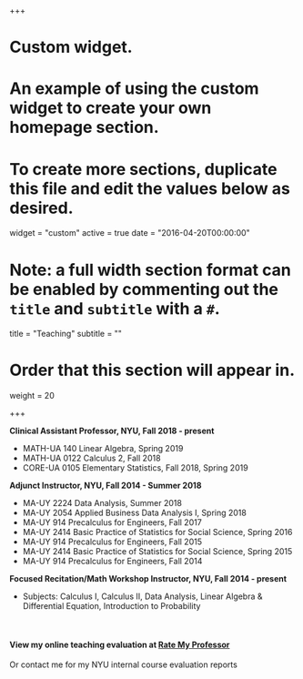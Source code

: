 +++
# Custom widget.
# An example of using the custom widget to create your own homepage section.
# To create more sections, duplicate this file and edit the values below as desired.
widget = "custom"
active = true
date = "2016-04-20T00:00:00"

# Note: a full width section format can be enabled by commenting out the `title` and `subtitle` with a `#`.
title = "Teaching"
subtitle = ""

# Order that this section will appear in.
weight = 20

+++


**Clinical Assistant Professor, NYU, Fall 2018 - present**

- MATH-UA 140 Linear Algebra, Spring 2019
- MATH-UA 0122 Calculus 2, Fall 2018
- CORE-UA 0105 Elementary Statistics, Fall 2018, Spring 2019  

**Adjunct Instructor, NYU, Fall 2014 - Summer 2018**

- MA-UY 2224 Data Analysis, Summer 2018
- MA-UY 2054 Applied Business Data Analysis I, Spring 2018
- MA-UY 914 Precalculus for Engineers, Fall 2017
- MA-UY 2414 Basic Practice of Statistics for Social Science, Spring 2016
- MA-UY 914 Precalculus for Engineers, Fall 2015
- MA-UY 2414 Basic Practice of Statistics for Social Science, Spring 2015
- MA-UY 914 Precalculus for Engineers, Fall 2014


**Focused Recitation/Math Workshop Instructor, NYU, Fall 2014 - present**

- Subjects: Calculus I, Calculus II, Data Analysis, Linear Algebra & Differential Equation, Introduction to Probability

<br>

#### View my online teaching evaluation at [Rate My Professor](http://www.ratemyprofessors.com/ShowRatings.jsp?tid=1966958)
Or contact me for my NYU internal course evaluation reports
